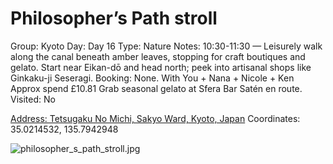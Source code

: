 # Philosopher’s Path stroll

Group: Kyoto
Day: Day 16
Type: Nature
Notes: 10:30-11:30 — Leisurely walk along the canal beneath amber leaves, stopping for craft boutiques and gelato. Start near Eikan-dō and head north; peek into artisanal shops like Ginkaku-ji Seseragi. Booking: None. With You + Nana + Nicole + Ken Approx spend £10.81 Grab seasonal gelato at Sfera Bar Satén en route.
Visited: No

[Address: Tetsugaku No Michi, Sakyo Ward, Kyoto, Japan](https://maps.google.com/?cid=13093296689021343783)
Coordinates: 35.0214532, 135.7942948

![philosopher_s_path_stroll.jpg](Philosopher-s%20Path%20stroll%20philosophers0178938a2c/philosopher_s_path_stroll.jpg)
